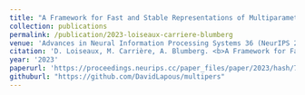```yaml
---
title: "A Framework for Fast and Stable Representations of Multiparameter Persistent Homology Decompositions"
collection: publications
permalink: /publication/2023-loiseaux-carriere-blumberg
venue: 'Advances in Neural Information Processing Systems 36 (NeurIPS 2023)'
citation: 'D. Loiseaux, M. Carrière, A. Blumberg. <b>A Framework for Fast and Stable Representations of Multiparameter Persistent Homology Decompositions</b>, <i>Advances in Neural Information Processing Systems 36 (NeurIPS)</i>, 2023'
year: '2023'
paperurl: 'https://proceedings.neurips.cc/paper_files/paper/2023/hash/702b67152ec4435795f681865b67999c-Abstract-Conference.html'
githuburl: "https://github.com/DavidLapous/multipers"
---
```

